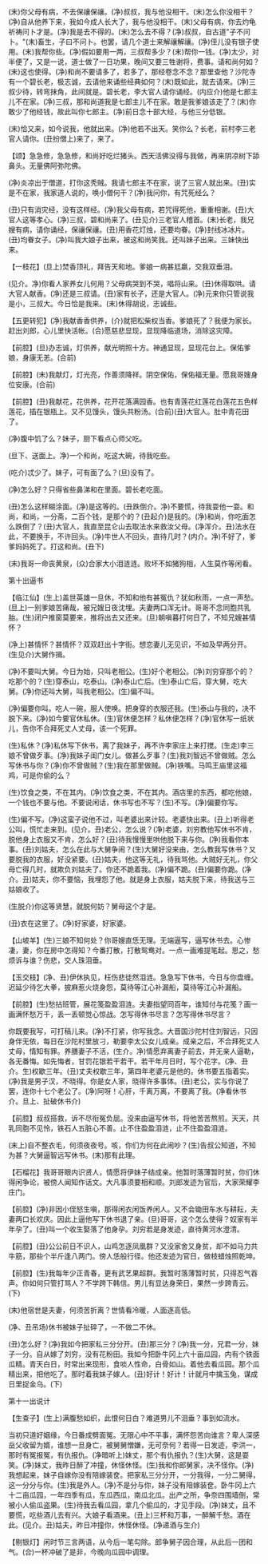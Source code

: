 <!-- { "loadSidebar": true } -->
(末)你父母有病，不去保禳保禳。(净)叔叔，我与他没相干。(末)怎么你没相干？(净)自从他养下来，我如今成人长大了，我与他没相干。(末)父母有病，你去灼龟祈祷问卜才是。(净)我是去不得的。(末)怎么去不得？(净)叔叔，自古道"子不问卜。"(末)畜生，子曰不问卜。也罢，请几个道士来解禳解禳。(净)侄儿没有银子使用。(末)我帮你些。(净)假如要用一两，三叔帮多少？(末)帮你一钱。(净)太少，对半便了，又是一说，道士做了一日功果，晚间又要三牲谢将，费事。请和尚何如？(末)这也使得。(净)和尚不要请多了，若多了，那经卷念不念？那里查他？沙陀寺有一个碧长老，极志诚，去请他来诵些经典如何？(末)既如此，就去请来。(净)三叔少待，转弯抹角，此间就是。碧长老，李大官人请你诵经。(内应介)他是七郎主儿不在家。(净)三叔，那和尚道我是七郎主儿不在家。敢是我爹娘该走了？(末)你敢少了他经钱，故此叫你七郎主。(净)前日念十部大经，与他三分低银。

(末)恰又来，如今说我，他就出来。(净)他若不出天。笑你么？长老，前村李三老官人请你。(丑扮僧上)来了，来了。

【颂】急急修，急急修，和尚好吃烂猪头。西天活佛没得与我做，再来阴凉树下舔鼻头。无量佛阿弥陀佛。

(净)炎凉出于僧道，打你这秃贼。我请七郎主不在家，说了三官人就出来。(丑)实是不在家，我家道人说的，唤小僧何干？(净)我问你，有咒死经么？

(丑)只有消灾经，没有这样经。(净)我父母有病，若咒得死他，重重相谢。(丑)大官人这等孝心。(净)三叔，碧和尚来了。(丑见介)三老官人稽首。(末)长老，我兄嫂有病，请你诵经，保禳保禳。(丑)用香花灯烛，还要均眷。(净)封线冰冰片。(丑)均眷女子。(净)叫我大娘子出来，被这和尚笑我。还叫妹子出来。三妹快出来。

【一枝花】(旦上)焚香顶礼，拜告天和地。爹娘一病甚尪羸，交我双垂泪。

(见介。净)你看人家养女儿何用？父母病哭到不哭，唱将山来。(丑)休得取哄。请大官人献香。(净)还是三叔请。(丑)家有长子，还是大官人。(净)元来你只管说我是小，三叔大。今日恰是我来。(末)休得胡说，志诚些。

【五更转犯】(净)我献香香供养，(介)就把松柴权当香。爹娘死了？我便为家长。赶出刘郎，心儿里快活帐。(合)愿慈悲显现，显现降临道场，消除这灾障。

【前腔】(旦)办志诚，灯供养，献光明照十方。神通显现，显现花台上。保佑爹娘，身康无恙。(合前)

【前腔】(末)我献灯，灯光亮，作善须降祥。阴空保佑，保佑福无量。愿我哥嫂身位安康。(合前)

【前腔】(丑)我献花，花供养，花开花落满园香。也有青莲花红莲花白莲花五色样莲花，插在银瓶上。又不见馒头，馒头共粉汤。(合前)(丑)大官人。肚中青花田了。

(净)腹中饥了么？妹子，厨下看点心师父吃。

(旦下、送面上。净)一个和尚，吃这大碗，待我吃些。

(吃介)忒少了。妹子，可有面了么？(旦)没有了。

(净)怎么好？只得省些鼻涕和在里面。碧长老吃面。

(丑)怎么这样糊涂面。(净)是这等的。(丑跌倒介。净)不要慌，待我耍他一耍。和尚，和尚，一分斋，二百个钱，是那个的？(丑起介)是我的。(净)和尚，你吃面怎么跌倒了？(丑)大官人，我直至昆仑山去取法水来救汝父母。(净浑介。丑)法水在此，不要换手，不许回头。(净)牛世人不回头，直待几时？(内介。净)不好了，爹爹妈妈死了。打这和尚。(丑下)

(末)我哥一命丧黄泉，(众)合家大小泪涟涟。败坏不如猪狗相，人生莫作等闲看。

第十出逼书

【临江仙】(生上)盖世英雄一旦休，不知和他有甚冤仇？犹如秋雨，一点一声愁。(旦上)一别爹娘苦痛哉，被兄嫂日夜沈埋。夫妻两口浑无计。哥哥不念同胞共乳胎。(生)闭户推窗莫要来，推将出去又还来。(旦)朝嗔暮打何日了，不知兄嫂甚情怀？

(净上)甚情怀？甚情怀？双双赶出十字街。想恋妻儿无见识，不如及早两分开。(生见介)大舅作揖。

(净)不要叫大舅。今日为始，只叫老相公。(生)好个老相公。(净)刘穷穿那个的？吃那个的？(生)穿泰山，吃泰山。(净)泰山亡后。(生)泰山亡后，穿大舅，吃大舅。(净)你还叫大舅，叫我老相公。(生)偏不叫。

(净)偏要你叫。吃人一碗，服人使唤。把身穿的衣服还我。(生)泰山与我的，决不脱下来。(净)如今要官休私休。(生)官休便怎样？私休便怎样？(净)官休写一纸状儿，告你不合拜死丈人丈母，该一个死罪。

(生)私休？(净)私休写下休书，离了我妹子，再不许李家庄上来打搅。(生走)李三娘不曾做歹事。(净)我妹子闺门女儿。做甚么歹事？(生)我刘智远不曾做贼。怎么写休书与你？(净)你不曾做贼？(生)我在那里做贼。(净)铁嘴。马鸣王庙里这福鸡，可是你偷的么？

(生)饮食之类，不在其内。(净)饮食之类，不在其内。酒店里的东西，都吃他娘，一个钱也不要与他。不要说闲话，休书写也不写？(生)不写。(净)偏要你写。

(生)偏不写。(净)这蛮子说他不过，叫老婆出来计较。老婆快出来。(丑上)听得老公叫，慌忙走来到。(见介。丑)老公，怎么说？(净)老婆，刘穷教他写休书不肯，脱他身上衣服又不肯，怎么好？(丑)待我慢慢里哄他脱下来与你。(净)我看你本事。(丑)刘姑夫，怎么在此与大舅争闹？(生)大舅好没来由，怎么教我写休书？又要脱我的衣服，好没紧要。(丑)姑夫，他这等无礼，待我骂他。大贼好无礼，你父母亡得几时，就欺负刘姑夫了。你还不跪着我。(净)偏不跪。(丑)偏要你跪。(净介。丑)姑夫，你不要恼，我埋怨了他。就是身上衣服，姑夫脱下来，待我送与三姑娘收了。

(生脱介)你这等贤慧，就脱何妨？舅母这个才是。

(丑)衣在这里了。(净)好家婆，好家婆。

【山坡羊】(生)三娘不知何处？你哥嫂直恁无理。无端逼写，逼写休书去。心惨凄，妻，你在房中怎得知？今番打散，打散鸳鸯对。一点一画难提笔起。思之，愁烦诉与谁？伤悲，交人珠泪垂。

【玉交枝】(净、丑)伊休执见，枉伤悲徒然泪涟。急急写下休书，今日与你盘缠。迟延少待乞大拳，披麻惹火烧身怨，莫待等江心补漏船，莫待等江心补漏船。

【前腔】(生)愁拈班管，展花笺盈盈泪涟。夫妻指望同百年，谁知付与花笺？画一画满怀愁万千，丢一丢顿觉心惊战。怎写得休书尽言？怎写得休书尽言？

你既要我写，可打稿儿来。(净)不打紧，你写我念。大晋国沙陀村住刘智远，只因身伴无依，每日在沙陀村里放刁，勒要李太公女儿成亲。成亲之后，不合拜死丈人丈母，情知有罪。养膳妻子不活，(生介。净)情愿弃离妻子前去，并无亲人逼勒，各无番悔。如先悔者，甘罚花银若干若干。若干年月日时，写个花字。(净、丑介。生)权歇三年。(丑)丈夫权歇三年，第四年老婆元是他的。休书要五指着实。(净)我是男子汉，不晓得。你是女人家，晓得许多事体。(丑)老公，实与你说了罢，连你十七个老公了。(净)阿呀！心肝，千离万离，不要离了我。(净看休书介。旦上、扯破休书介)

【前腔】叔叔搭救，诉不尽衔冤负屈。没来由逼写休书，将他苦苦熬煎。天天，共乳同胞不见怜，铁石人五脏心不善。止不住盈盈泪涟，止不住盈盈泪涟。

(末上)自不整衣毛，何须夜夜号。咳，你们为何在此闹吵？(生)告叔公知道，不知为甚？大舅逼智远写休书。(末)那有此理。

【石榴花】我哥哥眼内识贤人，情愿将伊妹子结成亲。他暂时落薄暂时贫，你们休得闲争论，被傍人闻知作话文。大凡事须要相和顺。刘郎发迹为官后，大家荣耀李庄门。

【前腔】(净)非因小侄怒生嗔，那得闲衣闲饭养闲人。又不会锄田车水与耕耘，夫妻两口长欢庆。因此上逼他写下休书退了亲。(旦)哥哥，这个怎么使得？奴家有半年孕了。(丑)叫一个收生娶落了他身孕。刘穷若是身发迹，直待黄河水澄清。

【前腔】(丑)公公前日不识人，山鸡怎逐凤凰群？又没家舍又身贫，却不如马力共牛筋，那些个半斤逢八两门。傍人恁般行径。他还发迹为官日，做枝蜡烛照乾坤。

【前腔】(生)我每年少正青春，更有武艺果超群。我暂时落薄暂时贫，只得忍气吞声。你如何只管打骂人？不学跨下韩信。男儿有显达身荣日，果然一步跨青云。(下)

(末)他宿世是夫妻，何须苦折离？世情看冷暖，人面逐高低。

(净、丑吊场)休书被妹子扯碎了，一不做二不休。

(丑)怎么好？(净)我如今把家私三分分开。(丑)那三分？(净)我一分，兄君一分，妹子一分。自从嫁了刘穷，没有花粉田。我如今把卧牛冈上六十亩瓜园，内有个铁面瓜精。青天白日，时常出来现形，食啖人性命，白骨如山。着他去看瓜园。那个瓜精出来，把他吃了。那时着我妹子嫁人。(丑)好计！好计！计就月中擒玉兔，谋成日里捉金乌。(下)

第十一出说计

【生查子】(生上)满腹愁如织，此恨何日白？难道男儿不泪垂？事到如流水。

当初只道好姻缘，今日番成劈面冤。无限心中不平事，满怀怨苦向谁言？卑人深感岳父收留为婿，谁想一旦身亡，被舅舅憎嫌，无可奈何？若得一日发迹，李洪一，那时有冤报冤，有仇报仇。(净暗听上)妹丈，那个有仇报仇？(生)大舅，这是耍笑。(净)妹丈，我昨日醉了冲撞，休怪休怪。(生)我和你郎舅家，决不怪你。(净)我想起来，妹子自嫁你没有陪嫁装奁。把家私三分分开，一分我得，一分二舅得，这一分分与你。(生)我是外人。(净)不是分与你，妹子没有陪嫁装奁。卧牛冈上六十二亩瓜园，一年四季有瓜，东瓜西瓜，南瓜北瓜。出产之所，争奈四围墙倒，常被小人偷瓜盗果。(生)待我去看瓜园，拿几个偷瓜的，才见手段。(净)妹丈，且不要慌，吃些酒儿去有兴。大娘子看酒来。(丑上)三杯和万事，一醉解千愁。酒在此。(见介。丑)姑夫，昨日冲撞你，休怪休怪。(净递酒与生介)

【剔银灯】闲时节三言两语，从今后一笔勾除。郎争舅子因合理，从此后一团和气。(合)一杯冲破了是非，今晚向瓜园中调理。

